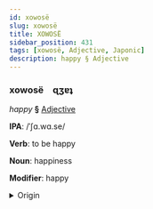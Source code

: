 ```yaml
---
id: xowosë
slug: xowosë
title: XOWOSË
sidebar_position: 431
tags: [xowosë, Adjective, Japonic]
description: happy § Adjective
---
```


### xowosë&emsp;<span kind="abugida">ɋʒɐʇ</span>

*happy* **§** [Adjective](../../tags/Adjective)

**IPA**: /ˈʃɑ.wɑ.se/

**Verb**: to be happy

**Noun**: happiness

**Modifier**: happy

<details>
    <summary>Origin</summary>
    Japanese 幸せ shiawase [ɕia̠ɰᵝa̠se̞]<br/>
    <em>Japonic Language Family</em>
</details>